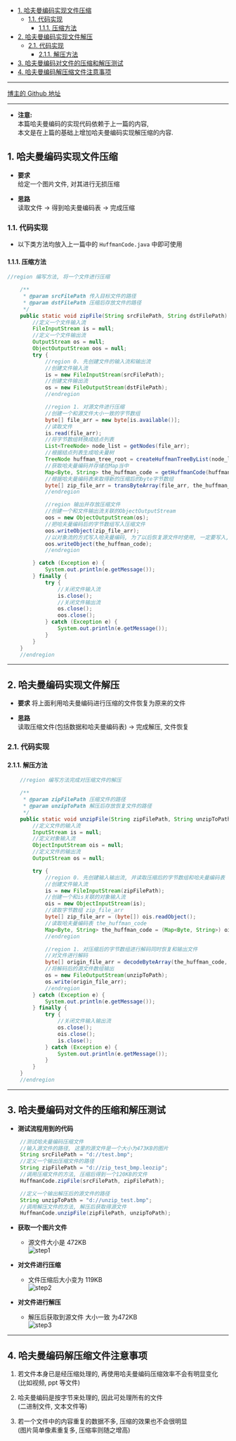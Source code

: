 <!-- TOC -->

- [1. 哈夫曼编码实现文件压缩](#1-哈夫曼编码实现文件压缩)
  - [1.1. 代码实现](#11-代码实现)
    - [1.1.1. 压缩方法](#111-压缩方法)
- [2. 哈夫曼编码实现文件解压](#2-哈夫曼编码实现文件解压)
  - [2.1. 代码实现](#21-代码实现)
    - [2.1.1. 解压方法](#211-解压方法)
- [3. 哈夫曼编码对文件的压缩和解压测试](#3-哈夫曼编码对文件的压缩和解压测试)
- [4. 哈夫曼编码解压缩文件注意事项](#4-哈夫曼编码解压缩文件注意事项)

<!-- /TOC -->

****
[博主的 Github 地址](https://github.com/leon9dragon)
****

- **注意:**  
  本篇哈夫曼编码的实现代码依赖于上一篇的内容,  
  本文是在上篇的基础上增加哈夫曼编码实现解压缩的内容.

## 1. 哈夫曼编码实现文件压缩
- **要求**  
  给定一个图片文件, 对其进行无损压缩  

- **思路**  
  读取文件 -> 得到哈夫曼编码表 -> 完成压缩

### 1.1. 代码实现
- 以下类方法均放入上一篇中的 `HuffmanCode.java` 中即可使用

#### 1.1.1. 压缩方法
```java
//region 编写方法, 将一个文件进行压缩

    /**
     * @param srcFilePath 传入目标文件的路径
     * @param dstFilePath 压缩后存放文件的路径
     */
    public static void zipFile(String srcFilePath, String dstFilePath) {
        //定义一个文件输入流
        FileInputStream is = null;
        //定义一个文件输出流
        OutputStream os = null;
        ObjectOutputStream oos = null;
        try {
            //region 0. 先创建文件的输入流和输出流
            //创建文件输入流
            is = new FileInputStream(srcFilePath);
            //创建文件输出流
            os = new FileOutputStream(dstFilePath);
            //endregion

            //region 1. 对源文件进行压缩
            //创建一个和源文件大小一致的字节数组
            byte[] file_arr = new byte[is.available()];
            //读取文件
            is.read(file_arr);
            //将字节数组转换成结点列表
            List<TreeNode> node_list = getNodes(file_arr);
            //根据结点列表生成哈夫曼树
            TreeNode huffman_tree_root = createHuffmanTreeByList(node_list);
            //获取哈夫曼编码并存储在Map当中
            Map<Byte, String> the_huffman_code = getHuffmanCode(huffman_tree_root);
            //根据哈夫曼编码表来取得新的压缩后的byte字节数组
            byte[] zip_file_arr = transByteArray(file_arr, the_huffman_code);
            //endregion

            //region 输出并存放压缩文件
            //创建一个和文件输出流关联的ObjectOutputStream
            oos = new ObjectOutputStream(os);
            //把哈夫曼编码后的字节数组写入压缩文件
            oos.writeObject(zip_file_arr);
            //以对象流的方式写入哈夫曼编码, 为了以后恢复源文件时使用, 一定要写入, 否则文件恢复不了
            oos.writeObject(the_huffman_code);
            //endregion

        } catch (Exception e) {
            System.out.println(e.getMessage());
        } finally {
            try {
                //关闭文件输入流
                is.close();
                //关闭文件输出流
                os.close();
                oos.close();
            } catch (Exception e) {
                System.out.println(e.getMessage());
            }
        }
    }
    //endregion
```

****

## 2. 哈夫曼编码实现文件解压
- **要求** 
  将上面利用哈夫曼编码进行压缩的文件恢复为原来的文件

- **思路**   
  读取压缩文件(包括数据和哈夫曼编码表) -> 完成解压, 文件恢复

### 2.1. 代码实现

#### 2.1.1. 解压方法
```java
    //region 编写方法完成对压缩文件的解压

    /**
     * @param zipFilePath 压缩文件的路径
     * @param unzipToPath 解压后存放恢复文件的路径
     */
    public static void unzipFile(String zipFilePath, String unzipToPath) {
        //定义文件的输入流
        InputStream is = null;
        //定义对象输入流
        ObjectInputStream ois = null;
        //定义文件的输出流
        OutputStream os = null;

        try {
            //region 0. 先创建输入输出流, 并读取压缩后的字节数组和哈夫曼编码表
            //创建文件输入流
            is = new FileInputStream(zipFilePath);
            //创建一个和is关联的对象输入流
            ois = new ObjectInputStream(is);
            //读取字节数组 zip_file_arr
            byte[] zip_file_arr = (byte[]) ois.readObject();
            //读取哈夫曼编码表 the_huffman_code
            Map<Byte, String> the_huffman_code = (Map<Byte, String>) ois.readObject();
            //endregion

            //region 1. 对压缩后的字节数组进行解码同时恢复和输出文件
            //对文件进行解码
            byte[] origin_file_arr = decodeByteArray(the_huffman_code, zip_file_arr);
            //将解码后的源文件数组输出
            os = new FileOutputStream(unzipToPath);
            os.write(origin_file_arr);
            //endregion
        } catch (Exception e) {
            System.out.println(e.getMessage());
        } finally {
            try {
                //关闭文件输入输出流
                os.close();
                ois.close();
                is.close();
            } catch (Exception e) {
                System.out.println(e.getMessage());
            }
        }
    }
    //endregion
```

****

## 3. 哈夫曼编码对文件的压缩和解压测试
- **测试流程用到的代码**
```java
    //测试哈夫曼编码压缩文件
    //输入源文件的路径, 这里的源文件是一个大小为473KB的图片
    String srcFilePath = "d://test.bmp";
    //定义一个输出压缩文件的路径
    String zipFilePath = "d://zip_test_bmp.leozip";
    //调用压缩文件的方法, 压缩后得到一个120KB的文件
    HuffmanCode.zipFile(srcFilePath, zipFilePath);

    //定义一个输出解压后的源文件的路径
    String unzipToPath = "d://unzip_test.bmp";
    //调用解压文件的方法, 解压后获取得源文件
    HuffmanCode.unzipFile(zipFilePath, unzipToPath);
```

- **获取一个图片文件**  
  - 源文件大小是 472KB  
  ![step1](../99.images/2020-07-07-23-35-58.png)

- **对文件进行压缩**  
  - 文件压缩后大小变为 119KB  
  ![step2](../99.images/2020-07-07-23-36-35.png)

- **对文件进行解压**
  - 解压后获取到源文件 大小一致 为472KB  
  ![step3](../99.images/2020-07-07-23-39-13.png)

****

## 4. 哈夫曼编码解压缩文件注意事项
1. 若文件本身已是经压缩处理的, 再使用哈夫曼编码压缩效率不会有明显变化  
   (比如视频, ppt 等文件)

2. 哈夫曼编码是按字节来处理的, 因此可处理所有的文件  
   (二进制文件, 文本文件等)

3. 若一个文件中的内容重复的数据不多, 压缩的效果也不会很明显  
   (图片简单像素重复多, 压缩率则随之增高)